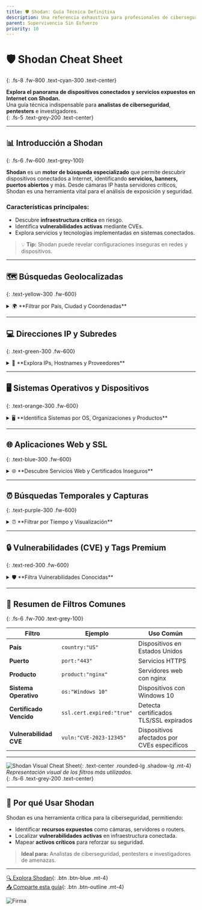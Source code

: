 ```yaml
---
title: 🛡️ Shodan: Guía Técnica Definitiva  
description: Una referencia exhaustiva para profesionales de ciberseguridad que buscan dominar Shodan y descubrir vulnerabilidades en dispositivos conectados.  
parent: Supervivencia Sin Esfuerzo  
priority: 10  
---
```


# 🛡️ **Shodan Cheat Sheet**  
{: .fs-8 .fw-800 .text-cyan-300 .text-center}

**Explora el panorama de dispositivos conectados y servicios expuestos en Internet con Shodan.**  
Una guía técnica indispensable para **analistas de ciberseguridad**, **pentesters** e investigadores.  
{: .fs-5 .text-grey-200 .text-center}

---

## 📊 **Introducción a Shodan**  
{: .fs-6 .fw-600 .text-grey-100}

**Shodan** es un **motor de búsqueda especializado** que permite descubrir dispositivos conectados a Internet, identificando **servicios, banners, puertos abiertos** y más. Desde cámaras IP hasta servidores críticos, Shodan es una herramienta vital para el análisis de exposición y seguridad.  

### **Características principales:**  
- Descubre **infraestructura crítica** en riesgo.  
- Identifica **vulnerabilidades activas** mediante CVEs.  
- Explora servicios y tecnologías implementadas en sistemas conectados.

> 💡 **Tip:** Shodan puede revelar configuraciones inseguras en redes y dispositivos.  

---

## 🗺️ **Búsquedas Geolocalizadas**  
{: .text-yellow-300 .fw-600}

<details>
<summary class="hover-underline">🌍 **Filtrar por País, Ciudad y Coordenadas**</summary>

### 🔍 **Ejemplos de búsqueda:**  
- **País específico:** `country:"US"`  
- **Ciudad:** `city:"San Francisco"`  
- **Código Postal:** `postal:"90210"`  
- **Coordenadas GPS:**  
    ```sh
    geo:"37.7749,-122.4194"
    geo:"37.7749,-122.4194,5"
    ```

💡 **Consejo:** Las coordenadas permiten un análisis granular, útil para mapear activos expuestos en ubicaciones específicas.  
</details>

---

## 💻 **Direcciones IP y Subredes**  
{: .text-green-300 .fw-600}

<details>
<summary class="hover-underline">🔎 **Explora IPs, Hostnames y Proveedores**</summary>

### 🔍 **Búsquedas avanzadas:**  
- **IP específica:** `52.179.197.205`  
- **Hostname:** `hostname:"example.com"`  
- **Subred:** `net:"192.168.0.0/24"`  
- **Puerto activo:**  
    ```sh
    port:"80"
    ```  
- **Proveedor ISP:** `isp:"Google"`  
- **Sistema Autónomo (ASN):** `asn:"AS15169"`

> 🔐 **Pro Tip:** Combina estos filtros con palabras clave para obtener resultados más detallados.  
</details>

---

## 🖥️ **Sistemas Operativos y Dispositivos**  
{: .text-orange-300 .fw-600}

<details>
<summary class="hover-underline">🖥️ **Identifica Sistemas por OS, Organizaciones y Productos**</summary>

### 🔍 **Filtros útiles:**  
- **Sistema Operativo:** `os:"Linux"`  
- **Organización:** `org:"Amazon"`  
- **Producto específico:**  
    ```sh
    product:"OpenSSH 7.4"
    ```  
- **Categorías predefinidas:** `category:"ics"` o `category:"webcam"`  
- **Carpetas compartidas (SMB):**  
    ```sh
    port:"445" "shares"
    ```  

⚠️ **Nota:** La búsqueda por categoría es útil para identificar dispositivos críticos como ICS o cámaras expuestas.  
</details>

---

## 🌐 **Aplicaciones Web y SSL**  
{: .text-blue-300 .fw-600}

<details>
<summary class="hover-underline">🌐 **Descubre Servicios Web y Certificados Inseguros**</summary>

### 🔍 **Filtros relevantes:**  
- **Título de página HTML:** `title:"Index of /admin"`  
- **Cuerpo HTML:** `html:"Welcome to nginx"`  
- **Tecnología web:**  
    ```sh
    http.component:"nginx"
    ```  
- **SSL/TLS inseguro:**  
    ```sh
    ssl.version:"tls1.0"
    ssl.cert.expired:"true"
    ```  

💡 **Tip avanzado:** Identifica configuraciones SSL/TLS débiles para priorizar acciones correctivas.  
</details>

---

## ⏰ **Búsquedas Temporales y Capturas**  
{: .text-purple-300 .fw-600}

<details>
<summary class="hover-underline">⏰ **Filtrar por Tiempo y Visualización**</summary>

### 🔍 **Filtrando por fechas:**  
- **Después de una fecha específica:** `after:"2023-01-01"`  
- **Antes de una fecha:** `before:"2022-12-31"`  

### 🖼️ **Capturas de Pantalla:**  
- **Servicios con capturas:**  
    ```sh
    has_screenshot:"true"
    ```  
- **Pantallas RDP específicas:**  
    ```sh
    port:"3389" has_screenshot:"true"
    ```  

💡 **Consejo:** Las capturas son una herramienta visual poderosa para identificar configuraciones expuestas.  
</details>

---

## 🔒 **Vulnerabilidades (CVE) y Tags Premium**  
{: .text-red-300 .fw-600}

<details>
<summary class="hover-underline">🛡️ **Filtra Vulnerabilidades Conocidas**</summary>

### 🔍 **Accediendo a CVEs:**  
- **Vulnerabilidad específica:** `vuln:"CVE-2021-44228"`  
- **Tags avanzados:**  
    ```sh
    tag:"database"
    tag:"ics"
    ```  

⚠️ **Importante:** Algunos filtros requieren una suscripción premium de Shodan.  
</details>

---

## 📄 **Resumen de Filtros Comunes**  
{: .fs-6 .fw-700 .text-grey-100}

| **Filtro**              | **Ejemplo**                  | **Uso Común**                              |
|--------------------------|------------------------------|--------------------------------------------|
| **País**                | `country:"US"`              | Dispositivos en Estados Unidos             |
| **Puerto**              | `port:"443"`                | Servicios HTTPS                            |
| **Producto**            | `product:"nginx"`           | Servidores web con nginx                   |
| **Sistema Operativo**   | `os:"Windows 10"`           | Dispositivos con Windows 10                |
| **Certificado Vencido** | `ssl.cert.expired:"true"`   | Detecta certificados TLS/SSL expirados     |
| **Vulnerabilidad CVE**  | `vuln:"CVE-2023-12345"`     | Dispositivos afectados por CVEs específicos|

---

![Shodan Visual Cheat Sheet](/assets/images/shodan-cheat-sheet.png){: .text-center .rounded-lg .shadow-lg .mt-4}  
*Representación visual de los filtros más utilizados.*  
{: .fs-6 .text-grey-200 .text-center}

---

## 🎯 **Por qué Usar Shodan**  

Shodan es una herramienta crítica para la ciberseguridad, permitiendo:  
- Identificar **recursos expuestos** como cámaras, servidores o routers.  
- Localizar **vulnerabilidades activas** en infraestructura conectada.  
- Mapear **activos críticos** para reforzar su seguridad.  

> **Ideal para:** Analistas de ciberseguridad, pentesters e investigadores de amenazas.  

---

[🔍 Explora Shodan](https://www.shodan.io){: .btn .btn-blue .mt-4}  
[📤 Comparte esta guía](#){: .btn .btn-outline .mt-4}  

<div class="text-center">
  <img src="/assets/images/signature.png" alt="Firma" class="rounded-full shadow-lg" style="max-width: 15%;">
</div>
